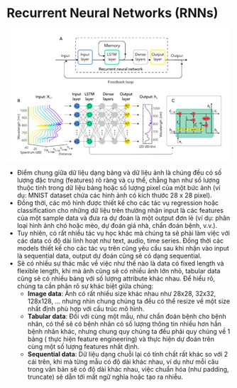 # Recurrent Neural Networks (RNNs)
![RNN](./assets/images/rnn_architecture.png)

- Điểm chung giữa dữ liệu dạng bảng và dữ liệu ảnh là chúng đều có số lượng đặc trưng (features) rõ ràng và cụ thể, chẳng hạn như số lượng thuộc tính trong dữ liệu bảng hoặc số lượng pixel của một bức ảnh (ví dụ: MNIST dataset chứa các hình ảnh có kích thước 28 x 28 pixel). 
- Đồng thời, các mô hình được thiết kế cho các tác vụ regression hoặc classification cho những dữ liệu trên thường nhận input là các features của một sample data và đưa ra dự đoán là một output đơn lẻ (ví dụ: phân loại hình ảnh chó hoặc mèo, dự đoán giá nhà, chẩn đoán bệnh, v.v.).
- Tuy nhiên, có rất nhiều tác vụ học khác mà chúng ta sẽ phải làm việc với các data có độ dài linh hoạt như text, audio, time series. Đồng thời các models thiết kế cho các tác vụ trên cũng yêu cầu sau khi nhận vào input là sequential data, output dự đoán cũng sẽ có dạng sequential. 
- Sẽ có nhiều sự thác mắc về việc như thế nào là data có fixed length và flexible length, khi mà ảnh cũng sẽ có nhiều ảnh lớn nhỏ, tabular data cũng sẽ có nhiều bảng với số lượng attribute khác nhau. Để hiểu rõ, chúng ta cần phân rõ sự khác biệt giữa chúng:
    - **Image data**: Ảnh có rất nhiều size khác nhau như 28x28, 32x32, 128x128, ... nhưng nhìn chung chúng ta đều có thể resize về một size nhất định phù hợp với cấu trúc mô hình.
    - **Tabular data**: Đối với cùng một mẫu, như chẩn đoán bệnh cho bệnh nhân, có thể sẽ có bệnh nhân có số lượng thông tin nhiều hơn hẳn bệnh nhân khác, nhưng chung quy chúng ta đều phải quy chúng về 1 bảng ( thực hiện feature engineering) và thực hiện dự đoán trên cùng một số lượng features nhất định.
    - **Sequential data**: Dữ liệu dạng chuỗi lại có tính chất rất khác so với 2 cái trên, khi mà từng mẫu có độ dài khác nhau, ví dụ như mỗi câu trong văn bản sẽ có độ dài khác nhau, việc chuẩn hóa (như padding, truncate) sẽ dẫn tới mất ngữ nghĩa hoặc tạo ra nhiễu.





